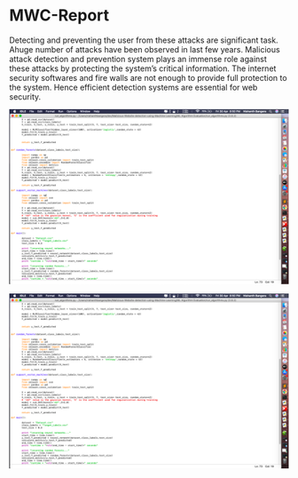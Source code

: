 # MWC-Report
Detecting and preventing the user from these attacks are significant task. Ahuge number of attacks have been observed in last few years. Malicious attack detection and prevention system plays an immense role against these attacks by protecting the system’s critical information. The internet security softwares and fire walls are not enough to provide full protection to the system. Hence efficient detection systems are essential for web security.

![](Images/Screenshot%202021-04-30%20at%208.50.07%20PM.png)


![](Images/Screenshot%202021-04-30%20at%208.50.07%20PM.png)
